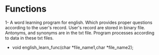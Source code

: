 <h1>Functions</h1>

1- A word learning program for english. Which provides proper questions according to the user's record. User's record are stored in binary file. Antonyms, and synonyms are in the txt file. Program processes according to data in these txt files.
- void english_learn_func(char *file_name1,char *file_name2);  